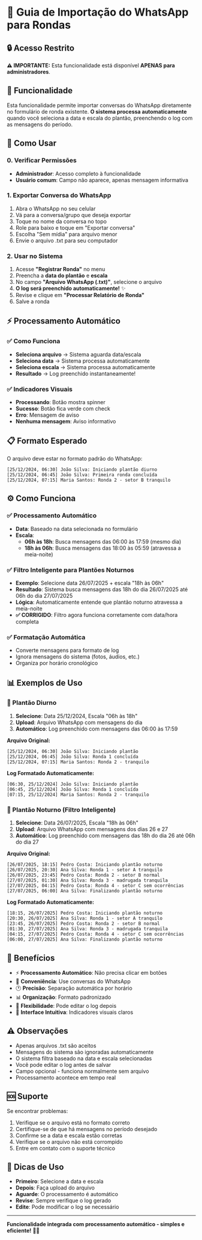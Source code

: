 # 📱 Guia de Importação do WhatsApp para Rondas

## 🔒 Acesso Restrito

**⚠️ IMPORTANTE:** Esta funcionalidade está disponível **APENAS para administradores**.

## 🎯 Funcionalidade

Esta funcionalidade permite importar conversas do WhatsApp diretamente no formulário de ronda existente. **O sistema processa automaticamente** quando você seleciona a data e escala do plantão, preenchendo o log com as mensagens do período.

## 🚀 Como Usar

### 0. Verificar Permissões
- **Administrador**: Acesso completo à funcionalidade
- **Usuário comum**: Campo não aparece, apenas mensagem informativa

### 1. Exportar Conversa do WhatsApp

1. Abra o WhatsApp no seu celular
2. Vá para a conversa/grupo que deseja exportar
3. Toque no nome da conversa no topo
4. Role para baixo e toque em "Exportar conversa"
5. Escolha "Sem mídia" para arquivo menor
6. Envie o arquivo .txt para seu computador

### 2. Usar no Sistema

1. Acesse **"Registrar Ronda"** no menu
2. Preencha a **data do plantão** e **escala**
3. No campo **"Arquivo WhatsApp (.txt)"**, selecione o arquivo
4. **O log será preenchido automaticamente!** ✨
5. Revise e clique em **"Processar Relatório de Ronda"**
6. Salve a ronda

## ⚡ Processamento Automático

### ✅ Como Funciona
- **Seleciona arquivo** → Sistema aguarda data/escala
- **Seleciona data** → Sistema processa automaticamente
- **Seleciona escala** → Sistema processa automaticamente
- **Resultado** → Log preenchido instantaneamente!

### ✅ Indicadores Visuais
- **Processando**: Botão mostra spinner
- **Sucesso**: Botão fica verde com check
- **Erro**: Mensagem de aviso
- **Nenhuma mensagem**: Aviso informativo

## 📋 Formato Esperado

O arquivo deve estar no formato padrão do WhatsApp:

```
[25/12/2024, 06:30] João Silva: Iniciando plantão diurno
[25/12/2024, 06:45] João Silva: Primeira ronda concluída
[25/12/2024, 07:15] Maria Santos: Ronda 2 - setor B tranquilo
```

## ⚙️ Como Funciona

### ✅ Processamento Automático
- **Data**: Baseado na data selecionada no formulário
- **Escala**: 
  - **06h às 18h**: Busca mensagens das 06:00 às 17:59 (mesmo dia)
  - **18h às 06h**: Busca mensagens das 18:00 às 05:59 (atravessa a meia-noite)

### ✅ Filtro Inteligente para Plantões Noturnos
- **Exemplo**: Selecione data 26/07/2025 + escala "18h às 06h"
- **Resultado**: Sistema busca mensagens das 18h do dia 26/07/2025 até 06h do dia 27/07/2025
- **Lógica**: Automaticamente entende que plantão noturno atravessa a meia-noite
- **✅ CORRIGIDO**: Filtro agora funciona corretamente com data/hora completa

### ✅ Formatação Automática
- Converte mensagens para formato de log
- Ignora mensagens do sistema (fotos, áudios, etc.)
- Organiza por horário cronológico

## 📊 Exemplos de Uso

### 🌅 Plantão Diurno
1. **Selecione**: Data 25/12/2024, Escala "06h às 18h"
2. **Upload**: Arquivo WhatsApp com mensagens do dia
3. **Automático**: Log preenchido com mensagens das 06:00 às 17:59

**Arquivo Original:**
```
[25/12/2024, 06:30] João Silva: Iniciando plantão
[25/12/2024, 06:45] João Silva: Ronda 1 concluída
[25/12/2024, 07:15] Maria Santos: Ronda 2 - tranquilo
```

**Log Formatado Automaticamente:**
```
[06:30, 25/12/2024] João Silva: Iniciando plantão
[06:45, 25/12/2024] João Silva: Ronda 1 concluída
[07:15, 25/12/2024] Maria Santos: Ronda 2 - tranquilo
```

### 🌙 Plantão Noturno (Filtro Inteligente)
1. **Selecione**: Data 26/07/2025, Escala "18h às 06h"
2. **Upload**: Arquivo WhatsApp com mensagens dos dias 26 e 27
3. **Automático**: Log preenchido com mensagens das 18h do dia 26 até 06h do dia 27

**Arquivo Original:**
```
[26/07/2025, 18:15] Pedro Costa: Iniciando plantão noturno
[26/07/2025, 20:30] Ana Silva: Ronda 1 - setor A tranquilo
[26/07/2025, 23:45] Pedro Costa: Ronda 2 - setor B normal
[27/07/2025, 01:30] Ana Silva: Ronda 3 - madrugada tranquila
[27/07/2025, 04:15] Pedro Costa: Ronda 4 - setor C sem ocorrências
[27/07/2025, 06:00] Ana Silva: Finalizando plantão noturno
```

**Log Formatado Automaticamente:**
```
[18:15, 26/07/2025] Pedro Costa: Iniciando plantão noturno
[20:30, 26/07/2025] Ana Silva: Ronda 1 - setor A tranquilo
[23:45, 26/07/2025] Pedro Costa: Ronda 2 - setor B normal
[01:30, 27/07/2025] Ana Silva: Ronda 3 - madrugada tranquila
[04:15, 27/07/2025] Pedro Costa: Ronda 4 - setor C sem ocorrências
[06:00, 27/07/2025] Ana Silva: Finalizando plantão noturno
```

## 🎯 Benefícios

- ⚡ **Processamento Automático**: Não precisa clicar em botões
- 📱 **Conveniência**: Use conversas do WhatsApp
- 🕐 **Precisão**: Separação automática por horário
- 📊 **Organização**: Formato padronizado
- 🔄 **Flexibilidade**: Pode editar o log depois
- 🎨 **Interface Intuitiva**: Indicadores visuais claros

## ⚠️ Observações

- Apenas arquivos .txt são aceitos
- Mensagens do sistema são ignoradas automaticamente
- O sistema filtra baseado na data e escala selecionadas
- Você pode editar o log antes de salvar
- Campo opcional - funciona normalmente sem arquivo
- Processamento acontece em tempo real

## 🆘 Suporte

Se encontrar problemas:
1. Verifique se o arquivo está no formato correto
2. Certifique-se de que há mensagens no período desejado
3. Confirme se a data e escala estão corretas
4. Verifique se o arquivo não está corrompido
5. Entre em contato com o suporte técnico

## 🔧 Dicas de Uso

- **Primeiro**: Selecione a data e escala
- **Depois**: Faça upload do arquivo
- **Aguarde**: O processamento é automático
- **Revise**: Sempre verifique o log gerado
- **Edite**: Pode modificar o log se necessário

---

**Funcionalidade integrada com processamento automático - simples e eficiente!** 📱✨ 